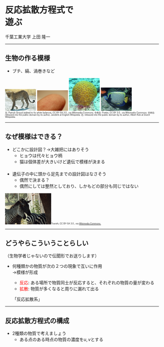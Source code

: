 # 反応拡散方程式で<br />遊ぶ


千葉工業大学 上田 隆一

---

## 生物の作る模様

* ブチ、縞、渦巻きなど　　　　　　　　　　　　　　<br />

<img width="20%" src="figs/Namibie_Etosha_Leopard_01edit.jpg" />
<img width="20%" src="figs/Fingerprint_detail_on_male.jpg" />
<img width="20%" src="figs/Brain_coral.jpg" />
<img width="20%" src="figs/Pomocanthus_imperator.jpg" />
<br />


<div style="font-size:50%;line-height:100%">左: Patrick Giraud (edited to fix white balance), CC BY-SA 3.0 <https://creativecommons.org/licenses/by-sa/3.0/>, via Wikimedia Commons. 中央左: Frettie, CC BY 3.0 <https://creativecommons.org/licenses/by/3.0>, via Wikimedia Commons. 中央右: released into the public domain by its author, Janderk at English Wikipedia. 右: released into the public domain by its author, Albert Kok at Dutch Wikipedia.</div>

---

## なぜ模様はできる？

* どこかに設計図？$\rightarrow$大雑把にはありそう
   * ヒョウは代々ヒョウ柄
   * 猫は個体差が大きいけど遺伝で模様が決まる<br />　
* 遺伝子の中に頭から足先までの設計図はなさそう
   * 偶然で決まる？
   * 偶然にしては整然としており、しかもどの部分も同じではない

<div style="font-size:50%;line-height:100%">
<img width="30%" src="figs/zebras.jpg" />Traroth, CC BY-SA 3.0 <https://creativecommons.org/licenses/by-sa/3.0/>, via <a href="https://commons.wikimedia.org/wiki/File:4_zebras,_r%C3%A9serve_africaine_de_Sigean.jpg">Wikimedia Commons.</a></div>

---

## どうやらこういうことらしい

（生物学者じゃないので伝聞形でお送りします）

* 何種類かの物質が次の２つの現象で互いに作用<br />$\rightarrow$模様が形成
  * <span style="color:red">反応</span>: ある場所で物質同士が反応すると、それぞれの物質の量が変わる
  * <span style="color:red">拡散</span>: 物質が多くなると周りに漏れて出る


  「反応拡散系」

---

## 反応拡散方程式の構成

* 2種類の物質で考えましょう
  * ある点のある時点の物質の濃度を$u, v$とする



